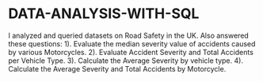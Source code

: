 # DATA-ANALYSIS-WITH-SQL

I analyzed and queried datasets on Road Safety in the UK. Also answered these questions: 
1). Evaluate the median severity value of accidents caused by various Motorcycles.
2). Evaluate Accident Severity and Total Accidents per Vehicle Type.
3). Calculate the Average Severity by vehicle type.
4). Calculate the Average Severity and Total Accidents by Motorcycle.
